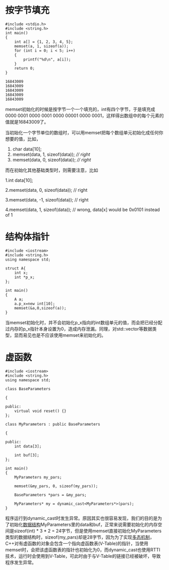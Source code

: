 # 按字节填充

```
#include <stdio.h>
#include <string.h>
int main()
{
    int a[] = {1, 2, 3, 4, 5};
    memset(a, 1, sizeof(a));
    for (int i = 0; i < 5; i++)
    {
        printf("%d\n", a[i]);
    }
    return 0;
}

```

```
16843009
16843009
16843009
16843009
16843009
```

memset初始化的时候是按字节一个一个填充的，int有四个字节，于是填充成0000 0001 0000 0001 0000 00001 0000 0001，这样得出数组中的每个元素的值就是16843009了。

当初始化一个字节单位的数组时，可以用memset把每个数组单元初始化成任何你想要的值，比如，

1. char data[10];
2. memset(data, 1, sizeof(data)); *// right*
3. memset(data, 0, sizeof(data)); *// right*

而在初始化其他基础类型时，则需要注意，比如

1.int data[10];

2.memset(data, 0, sizeof(data)); // right

3.memset(data, -1, sizeof(data)); // right

4.memset(data, 1, sizeof(data)); // wrong, data[x] would be 0x0101 instead of 1





# 结构体指针



```
#include <iostream>
#include <string.h>
using namespace std;

struct A{
    int x;
    int *p_x;
};

int main()
{
    A a;
    a.p_x=new int[10];
    memset(&a,0,sizeof(a));
}
```

当memset初始化时，并不会初始化p_x指向的int数组单元的值，而会把已经分配过内存的p_x指针本身设置为0，造成内存泄漏。同理，对std::vector等数据类型，显而易见也是不应该使用memset来初始化的。



# 虚函数

```
#include <iostream>
#include <string.h>
using namespace std;

class BaseParameters

{

public:
    virtual void reset() {}
};

class MyParameters : public BaseParameters

{

public:
    int data[3];

    int buf[3];
};

int main()
{
    MyParameters my_pars;

    memset(&my_pars, 0, sizeof(my_pars));

    BaseParameters *pars = &my_pars;
    
    MyParameters* my = dynamic_cast<MyParameters*>(pars);
}

```



程序运行到dynamic_cast时发生异常。原因其实也很容易发现，我们的目的是为了初始化[数据结构](https://www.zhihu.com/search?q=数据结构&search_source=Entity&hybrid_search_source=Entity&hybrid_search_extra={"sourceType"%3A"article"%2C"sourceId"%3A48288010})MyParameters里的data和buf，正常来说需要初始化的内存空间是sizeof(int) * 3 * 2 = 24字节，但是使用memset直接初始化MyParameters类型的数据结构时，sizeof(my_pars)却是28字节，因为为了实现[多态机制](https://www.zhihu.com/search?q=多态机制&search_source=Entity&hybrid_search_source=Entity&hybrid_search_extra={"sourceType"%3A"article"%2C"sourceId"%3A48288010})，C++对有虚函数的对象会包含一个指向虚函数表(V-Table)的指针，当使用memset时，会把该虚函数表的指针也初始化为0，而dynamic_cast也使用RTTI技术，运行时会使用到V-Table，可此时由于与V-Table的链接已经被破坏，导致程序发生异常。



